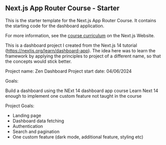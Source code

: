 ## Next.js App Router Course - Starter

This is the starter template for the Next.js App Router Course. It contains the starting code for the dashboard application.

For more information, see the [course curriculum](https://nextjs.org/learn) on the Next.js Website.

This is a dashboard project I created from the Next.js 14 tutorial (https://nextjs.org/learn/dashboard-app). The idea here was to learn the framework by applying the principles to project of a different name, so that the concepts would stick better.

Project name: Zen Dashboard Project start date: 04/06/2024

Goals:

Build a dashboard using the NExt 14 dashboard app course
Learn Next 14 enough to implement one custom feature not taught in the course

Project Goals:

- Landing page
- Dashboard data fetching
- Authentication
- Search and pagination
- One custom feature (dark mode, additional feature, styling etc)
